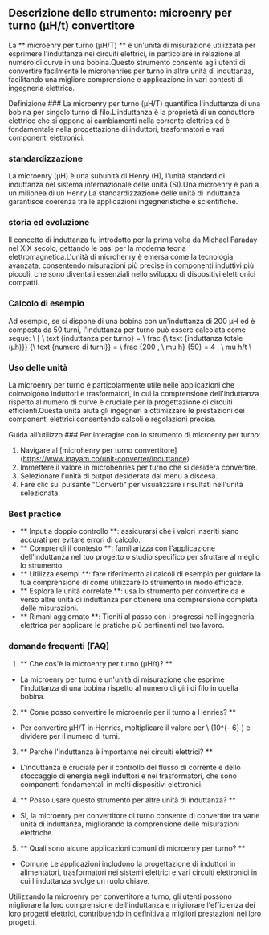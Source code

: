 ## Descrizione dello strumento: microenry per turno (µH/t) convertitore

La ** microenry per turno (µH/T) ** è un'unità di misurazione utilizzata per esprimere l'induttanza nei circuiti elettrici, in particolare in relazione al numero di curve in una bobina.Questo strumento consente agli utenti di convertire facilmente le microhenries per turno in altre unità di induttanza, facilitando una migliore comprensione e applicazione in vari contesti di ingegneria elettrica.

Definizione ###
La microenry per turno (µH/T) quantifica l'induttanza di una bobina per singolo turno di filo.L'induttanza è la proprietà di un conduttore elettrico che si oppone ai cambiamenti nella corrente elettrica ed è fondamentale nella progettazione di induttori, trasformatori e vari componenti elettronici.

### standardizzazione
La microenry (µH) è una subunità di Henry (H), l'unità standard di induttanza nel sistema internazionale delle unità (SI).Una microenry è pari a un milionea di un Henry.La standardizzazione delle unità di induttanza garantisce coerenza tra le applicazioni ingegneristiche e scientifiche.

### storia ed evoluzione
Il concetto di induttanza fu introdotto per la prima volta da Michael Faraday nel XIX secolo, gettando le basi per la moderna teoria elettromagnetica.L'unità di microhenry è emersa come la tecnologia avanzata, consentendo misurazioni più precise in componenti induttivi più piccoli, che sono diventati essenziali nello sviluppo di dispositivi elettronici compatti.

### Calcolo di esempio
Ad esempio, se si dispone di una bobina con un'induttanza di 200 µH ed è composta da 50 turni, l'induttanza per turno può essere calcolata come segue:
\ [
\ text {induttanza per turno} = \ frac {\ text {induttanza totale (µh)}} {\ text {numero di turni}} = \ frac {200 \, \ mu h} {50} = 4 \, \ mu h/t
\

### Uso delle unità
La microenry per turno è particolarmente utile nelle applicazioni che coinvolgono induttori e trasformatori, in cui la comprensione dell'induttanza rispetto al numero di curve è cruciale per la progettazione di circuiti efficienti.Questa unità aiuta gli ingegneri a ottimizzare le prestazioni dei componenti elettrici consentendo calcoli e regolazioni precise.

Guida all'utilizzo ###
Per interagire con lo strumento di microenry per turno:
1. Navigare al [microhenry per turno convertitore] (https://www.inayam.co/unit-converter/induttance).
2. Immettere il valore in microhenries per turno che si desidera convertire.
3. Selezionare l'unità di output desiderata dal menu a discesa.
4. Fare clic sul pulsante "Converti" per visualizzare i risultati nell'unità selezionata.

### Best practice
- ** Input a doppio controllo **: assicurarsi che i valori inseriti siano accurati per evitare errori di calcolo.
- ** Comprendi il contesto **: familiarizza con l'applicazione dell'induttanza nel tuo progetto o studio specifico per sfruttare al meglio lo strumento.
- ** Utilizza esempi **: fare riferimento ai calcoli di esempio per guidare la tua comprensione di come utilizzare lo strumento in modo efficace.
- ** Esplora le unità correlate **: usa lo strumento per convertire da e verso altre unità di induttanza per ottenere una comprensione completa delle misurazioni.
- ** Rimani aggiornato **: Tieniti al passo con i progressi nell'ingegneria elettrica per applicare le pratiche più pertinenti nel tuo lavoro.

### domande frequenti (FAQ)

1. ** Che cos'è la microenry per turno (µH/t)? **
- La microenry per turno è un'unità di misurazione che esprime l'induttanza di una bobina rispetto al numero di giri di filo in quella bobina.

2. ** Come posso convertire le microenrie per il turno a Henries? **
- Per convertire µH/T in Henries, moltiplicare il valore per \ (10^{- 6} \) e dividere per il numero di turni.

3. ** Perché l'induttanza è importante nei circuiti elettrici? **
- L'induttanza è cruciale per il controllo del flusso di corrente e dello stoccaggio di energia negli induttori e nei trasformatori, che sono componenti fondamentali in molti dispositivi elettronici.

4. ** Posso usare questo strumento per altre unità di induttanza? **
- Sì, la microenry per convertitore di turno consente di convertire tra varie unità di induttanza, migliorando la comprensione delle misurazioni elettriche.

5. ** Quali sono alcune applicazioni comuni di microenry per turno? **
- Comune Le applicazioni includono la progettazione di induttori in alimentatori, trasformatori nei sistemi elettrici e vari circuiti elettronici in cui l'induttanza svolge un ruolo chiave.

Utilizzando la microenry per convertitore a turno, gli utenti possono migliorare la loro comprensione dell'induttanza e migliorare l'efficienza dei loro progetti elettrici, contribuendo in definitiva a migliori prestazioni nei loro progetti.
